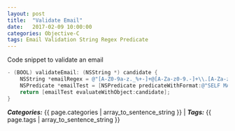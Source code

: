 ```yaml
---
layout: post
title:  "Validate Email"
date:   2017-02-09 10:00:00
categories: Objective-C
tags: Email Validation String Regex Predicate
---
```


Code snippet to validate an email

```Objective-C
- (BOOL) validateEmail: (NSString *) candidate {
    NSString *emailRegex = @"[A-Z0-9a-z._%+-]+@[A-Za-z0-9.-]+\\.[A-Za-z]{2,4}";
    NSPredicate *emailTest = [NSPredicate predicateWithFormat:@"SELF MATCHES %@", emailRegex];
    return [emailTest evaluateWithObject:candidate];
}
```

_**Categories:**_ {{ page.categories | array_to_sentence_string }} \| _**Tags:**_ {{ page.tags | array_to_sentence_string }}
